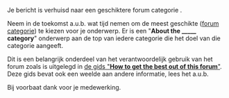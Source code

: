 Je bericht is verhuisd naar een geschiktere forum categorie <!-- TODO: @username -->.

Neem in de toekomst a.u.b. wat tijd nemen om de meest geschikte ([forum categorie](https://forum.arduino.cc/categories)) te kiezen voor je onderwerp. Er is een "**About the \_\_\_\_\_ category**" onderwerp aan de top van iedere categorie die het doel van die categorie aangeeft.

Dit is een belangrijk onderdeel van het verantwoordelijk gebruik van het forum zoals is uitgelegd in [de gids "**How to get the best out of this forum**"](https://forum.arduino.cc/t/how-to-get-the-best-out-of-this-forum/679966). Deze gids bevat ook een weelde aan andere informatie, lees het a.u.b.

Bij voorbaat dank voor je medewerking.

